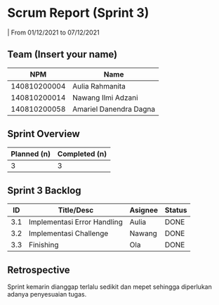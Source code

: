 # Scrum Report (Sprint 3)
| From 01/12/2021 to 07/12/2021

## Team (Insert your name)
| NPM           | Name                   |
| ------------- |------------------------|
| 140810200004  | Aulia Rahmanita        |
| 140810200014  | Nawang Ilmi Adzani     |
| 140810200058  | Amariel Danendra Dagna |

## Sprint Overview
| Planned (n)   | Completed (n) |
| ------------- |-------------- |
| 3            | 3             |

## Sprint 3 Backlog

| ID  | Title/Desc | Asignee | Status |
| --- | ---------- | ------- | ------ |
| 3.1 | Implementasi Error Handling | Aulia | DONE |
| 3.2 | Implementasi Challenge  | Nawang | DONE |
| 3.3 | Finishing  | Ola | DONE |

## Retrospective 

Sprint kemarin dianggap terlalu sedikit dan mepet sehingga diperlukan adanya penyesuaian tugas.

